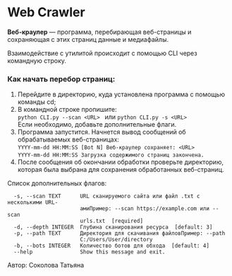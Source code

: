 # Web Crawler
**Веб-краулер** — программа, перебирающая веб-страницы и сохраняющая с этих страниц данные и медиафайлы. 

Взаимодействие с утилитой происходит с помощью CLI через командную строку. 

### **Как начать перебор страниц:** 
1. Перейдите в директорию, куда установлена программа с помощью команды cd;
2. В командной строке пропишите: \
`python CLI.py --scan <URL> ` или ` python CLI.py -s <URL> `  \
Если необходимо, добавьте дополнительные флаги. 
3. Программа запустится. Начнется вывод сообщений об обрабатываемых веб-страницах: \
`YYYY-mm-dd HH:MM:SS [Bot N] Веб-краулер сохраняет: <URL>` \
`YYYY-mm-dd HH:MM:SS Загрузка содержимого страниц закончена.`
4. После сообщения об окончании обработки проверьте директорию, которая была выбрана для сохранения обработанных веб-страниц. 

Список дополнительных флагов: 
```Options:
  -s, --scan TEXT      URL сканируемого сайта или файл .txt с несколькими URL-
                       амиПример: --scan https://example.com или --scan
                       urls.txt  [required]
  -d, --depth INTEGER  Глубина сканирования ресурса  [default: 3]
  -p, --path TEXT      Директория для скачивания файловПример: --path
                       C:/Users/User/directory
  -b, --bots INTEGER   Количество ботов для обхода  [default: 4]
  --help               Show this message and exit.
```

Автор: Соколова Татьяна